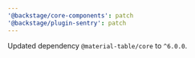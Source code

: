 ```yaml
---
'@backstage/core-components': patch
'@backstage/plugin-sentry': patch
---
```


Updated dependency `@material-table/core` to `^6.0.0`.
